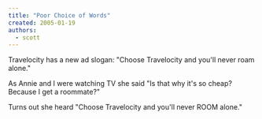 ```yaml
---
title: "Poor Choice of Words"
created: 2005-01-19
authors: 
  - scott
---
```


Travelocity has a new ad slogan: "Choose Travelocity and you'll never roam alone."

As Annie and I were watching TV she said "Is that why it's so cheap? Because I get a roommate?"

Turns out she heard "Choose Travelocity and you'll never ROOM alone."
